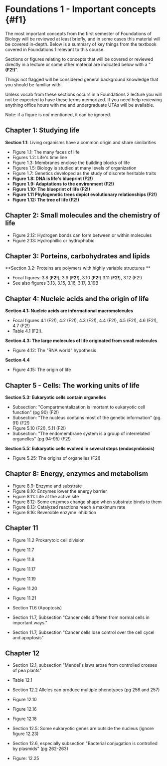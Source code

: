 #  Foundations 1 - Important concepts {#f1}

The most important concepts from the first semester of Foundations of Biology will be reviewed at least briefly, and in some cases this material will be covered in-depth.  Below is a summary of key things from the textbook covered in Foundations 1 relevant to this course.

Sections or figures relating to concepts that will be covered or reviewed directly in a lecture or some other material are indicated below with a "**(F2!)**".  

Things not flagged will be considered general background knowledge that you should be familiar with.  

Unless vocab from these sections occurs in a Foundations 2 lecture you will not be expected to have these terms memorized.  If you need help reviewing anything office hours with me and undergraduate UTAs will be available.  

Note: if a figure is _not_ mentioned, it can be ignored.

<!-- If you don’t yet have access yet to the book, many of the figures mentioned below can be seen by selecting the appropriate chapter from this folder (Links to an external site.).  -->

 

## Chapter 1: Studying life

**Section 1.1**: Living organisms have a common origin and share similarities

* Figure 1.1: The many faces of life
* Figures 1.2: Life's time line
* Figure 1.3: Membranes enclose the building blocks of life
* Figures 1.5: Biology is studied at many levels of organization
* Figure 1.7: Genetics developed as the study of discrete heritable traits
* **Figure 1.8: DNA is life's blueprint (F2!)**
* **Figure 1.9: Adaptations to the environment (F2!)**
* **Figure 1.10: The blueprint of life (F2!)**
* **Figure 1.11 Phylogenetic trees depict evolutionary relationships (F2!)**
* **Figure 1.12: The tree of life (F2!)**


##  Chapter 2: Small molecules and the chemistry of life

* Figure 2.12: Hydrogen bonds can form between or within molecules
* Figure 2.13: Hydrophillic or hydrophobic
 

## Chapter 3: Porteins, carbohydrates and lipids

**Section 3.2: Proteins are polymers with highly variable structures **

* Focal figures: 3.8 (**F2!**), 3.9 (**F2!**), 3.10 (**F2!**) 3.11 (**F2!**), 3.12 (F2!)
* See also figures 3.13, 3.15,  3.16, 3.17, 3.19B
 

## Chapter 4: Nucleic acids and the origin of life

**Section 4.1: Nucleic acids are informational macromolecules**

* Focal figures 4.1 (F2!), 4.2 (F2!), 4.3 (F2!), 4.4 (F2!), 4.5 (F2!), 4.6 (F2!), 4.7 (F2!)
* Table 4.1 (F2!).  

**Section 4.3: The large molecules of life originated from small molecules**

* Figure 4.12: The "RNA world" hypothesis



**Section 4.4**

* Figure 4.15: The origin of life

## Chapter 5 - Cells: The working units of life 

**Section 5.3: Eukaryotic cells contain organelles**

* Subsection: "Compartmentalization is imortant to eukaryotic cell function" (pg 90) (F2!)
* Subsection: "The nucleus contains most of the genetic information" (pg. 91) (F2!)
* Figure 5.10 (F2!), 5.11 (F2!)
* Subsection: "The endomembrane system is a group of interrelated organelles" (pg 94-95) (F2!)



**Section 5.5: Eukaryotic cells evolved in several steps (endosymbiosis)**

* Figure 5.25: The origins of organelles (F2!)

## Chapter 8: Energy, enzymes and metabolism

* Figure 8.9: Enzyme and substrate 
* Figure 8.10: Enzymes lower the energy barrier
* Figure 8.11: Life at the active site
* Figure 8.12: Some enzymes change shape when substrate binds to them
* Figure 8.13: Catalyzed reactions reach a maximum rate
* Figure 8.16: Reversible enzyme inhibition

 

## Chapter 11 

* Figure 11.2 Prokarytoic cell division
* Figure 11.7
* Figure 11.8
* Figure 11.17
* Figure 11.19
* Figure 11.20
* Figure 11.21

* Section 11.6 (Apoptosis) 

* Section 11.7, Subsection "Cancer cells differen from normal cells in important ways."
* Section 11.7, Subsection "Cancer cells lose control over the cell cycel and apoptosis"


 

## Chapter 12 

* Section 12.1, subsection "Mendel's laws arose from controlled crosses of pea plants"

* Table 12.1

* Section 12.2 Alleles can produce multiple phenotypes (pg 256 and 257)

* Figure 12.10
* Figure 12.16
* Figure 12.18

* Section 12.5: Some eukaryotic genes are outside the nucleus (ignore figure 12.23)

* Section 12.6, especially subsection "Bacterial conjugation is controlled by plasmids" (pg 262-263)

* Figure: 12.25

